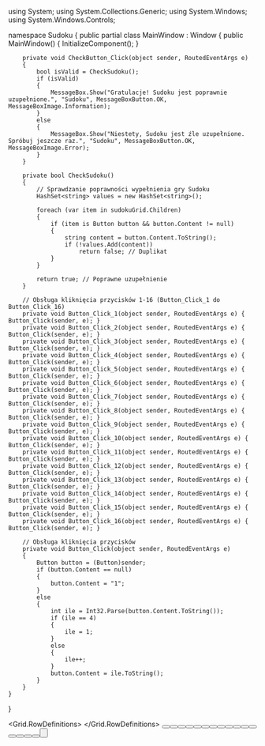using System;
using System.Collections.Generic;
using System.Windows;
using System.Windows.Controls;

namespace Sudoku
{
    public partial class MainWindow : Window
    {
        public MainWindow()
        {
            InitializeComponent();
        }

        private void CheckButton_Click(object sender, RoutedEventArgs e)
        {
            bool isValid = CheckSudoku();
            if (isValid)
            {
                MessageBox.Show("Gratulacje! Sudoku jest poprawnie uzupełnione.", "Sudoku", MessageBoxButton.OK, MessageBoxImage.Information);
            }
            else
            {
                MessageBox.Show("Niestety, Sudoku jest źle uzupełnione. Spróbuj jeszcze raz.", "Sudoku", MessageBoxButton.OK, MessageBoxImage.Error);
            }
        }

        private bool CheckSudoku()
        {
            // Sprawdzanie poprawności wypełnienia gry Sudoku
            HashSet<string> values = new HashSet<string>();

            foreach (var item in sudokuGrid.Children)
            {
                if (item is Button button && button.Content != null)
                {
                    string content = button.Content.ToString();
                    if (!values.Add(content))
                        return false; // Duplikat
                }
            }

            return true; // Poprawne uzupełnienie
        }

        // Obsługa kliknięcia przycisków 1-16 (Button_Click_1 do Button_Click_16)
        private void Button_Click_1(object sender, RoutedEventArgs e) { Button_Click(sender, e); }
        private void Button_Click_2(object sender, RoutedEventArgs e) { Button_Click(sender, e); }
        private void Button_Click_3(object sender, RoutedEventArgs e) { Button_Click(sender, e); }
        private void Button_Click_4(object sender, RoutedEventArgs e) { Button_Click(sender, e); }
        private void Button_Click_5(object sender, RoutedEventArgs e) { Button_Click(sender, e); }
        private void Button_Click_6(object sender, RoutedEventArgs e) { Button_Click(sender, e); }
        private void Button_Click_7(object sender, RoutedEventArgs e) { Button_Click(sender, e); }
        private void Button_Click_8(object sender, RoutedEventArgs e) { Button_Click(sender, e); }
        private void Button_Click_9(object sender, RoutedEventArgs e) { Button_Click(sender, e); }
        private void Button_Click_10(object sender, RoutedEventArgs e) { Button_Click(sender, e); }
        private void Button_Click_11(object sender, RoutedEventArgs e) { Button_Click(sender, e); }
        private void Button_Click_12(object sender, RoutedEventArgs e) { Button_Click(sender, e); }
        private void Button_Click_13(object sender, RoutedEventArgs e) { Button_Click(sender, e); }
        private void Button_Click_14(object sender, RoutedEventArgs e) { Button_Click(sender, e); }
        private void Button_Click_15(object sender, RoutedEventArgs e) { Button_Click(sender, e); }
        private void Button_Click_16(object sender, RoutedEventArgs e) { Button_Click(sender, e); }

        // Obsługa kliknięcia przycisków
        private void Button_Click(object sender, RoutedEventArgs e)
        {
            Button button = (Button)sender;
            if (button.Content == null)
            {
                button.Content = "1";
            }
            else
            {
                int ile = Int32.Parse(button.Content.ToString());
                if (ile == 4)
                {
                    ile = 1;
                }
                else
                {
                    ile++;
                }
                button.Content = ile.ToString();
            }
        }
    }
}


<Window x:Class="Sudoku.MainWindow"
        xmlns="http://schemas.microsoft.com/winfx/2006/xaml/presentation"
        xmlns:x="http://schemas.microsoft.com/winfx/2006/xaml"
        Title="Sudoku" Height="450" Width="800">
    <Grid>
        <Grid.RowDefinitions>
            <RowDefinition Height="*" />
            <RowDefinition Height="Auto" />
        </Grid.RowDefinitions>
        <TabControl>
            <TabItem Header="4x4">
                <UniformGrid Name="sudokuGrid" Columns="4">
                    <Button Click="Button_Click_1"/>
                    <Button Click="Button_Click_2"/>
                    <Button Click="Button_Click_3"/>
                    <Button Click="Button_Click_4"/>
                    <Button Click="Button_Click_5"/>
                    <Button Click="Button_Click_6"/>
                    <Button Click="Button_Click_7"/>
                    <Button Click="Button_Click_8"/>
                    <Button Click="Button_Click_9"/>
                    <Button Click="Button_Click_10"/>
                    <Button Click="Button_Click_11"/>
                    <Button Click="Button_Click_12"/>
                    <Button Click="Button_Click_13"/>
                    <Button Click="Button_Click_14"/>
                    <Button Click="Button_Click_15"/>
                    <Button Click="Button_Click_16"/>
                </UniformGrid>
            </TabItem>
        </TabControl>
        <Button Grid.Row="1" Width="100" Height="50" Content="Sprawdź" Click="CheckButton_Click"/>
    </Grid>
</Window>
